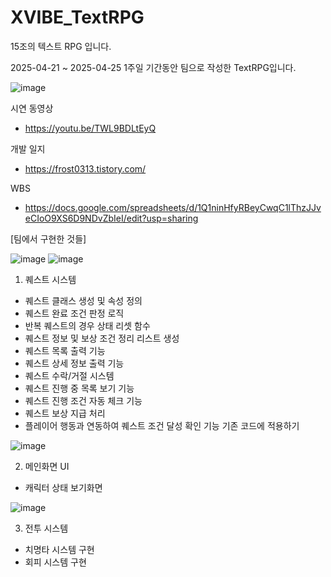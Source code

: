 # XVIBE_TextRPG
15조의 텍스트 RPG 입니다.

2025-04-21 ~ 2025-04-25 1주일 기간동안 팀으로 작성한 TextRPG입니다.

![image](https://github.com/user-attachments/assets/66b167df-4a83-40e1-be13-fe16e9887c5f)

시연 동영상
- https://youtu.be/TWL9BDLtEyQ

개발 일지
- https://frost0313.tistory.com/

WBS
- https://docs.google.com/spreadsheets/d/1Q1ninHfyRBeyCwqC1lThzJJveCIoO9XS6D9NDvZbIeI/edit?usp=sharing

[팀에서 구현한 것들]

![image](https://github.com/user-attachments/assets/462e1441-15fd-4a14-8bc1-7b1fbd17bd3d)
![image](https://github.com/user-attachments/assets/d180353d-8c4d-444a-945a-d3391e0a37d3)

1. 퀘스트 시스템
  - 퀘스트 클래스 생성 및 속성 정의
  - 퀘스트 완료 조건 판정 로직 
  - 반복 퀘스트의 경우 상태 리셋 함수
  - 퀘스트 정보 및 보상 조건 정리 리스트 생성
  - 퀘스트 목록 출력 기능 
  - 퀘스트 상세 정보 출력 기능
  - 퀘스트 수락/거절 시스템
  - 퀘스트 진행 중 목록 보기 기능
  - 퀘스트 진행 조건 자동 체크 기능
  - 퀘스트 보상 지급 처리
  - 플레이어 행동과 연동하여 퀘스트 조건 달성 확인 기능 기존 코드에 적용하기

![image](https://github.com/user-attachments/assets/18516a60-4cef-4711-bfaf-649ff4781a71)

2. 메인화면 UI
  - 캐릭터 상태 보기화면

![image](https://github.com/user-attachments/assets/b5234cb9-27fa-417c-8cd2-f00c3c96ea8c)

3. 전투 시스템
  - 치명타 시스템 구현
  - 회피 시스템 구현
  
